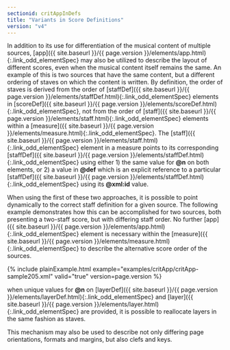 ```yaml
---
sectionid: critAppInDefs
title: "Variants in Score Definitions"
version: "v4"
---
```




In addition to its use for differentiation of the musical content of multiple sources,
[app]({{ site.baseurl }}/{{ page.version }}/elements/app.html){:.link_odd_elementSpec} may also be utilized to describe the layout of different scores, even
when the musical content itself remains the same. An example of this is two sources
that have
the same content, but a different ordering of staves on which the content is written.
By
definition, the order of staves is derived from the order of [staffDef]({{ site.baseurl }}/{{ page.version }}/elements/staffDef.html){:.link_odd_elementSpec}
elements in [scoreDef]({{ site.baseurl }}/{{ page.version }}/elements/scoreDef.html){:.link_odd_elementSpec}, not from the order of [staff]({{ site.baseurl }}/{{ page.version }}/elements/staff.html){:.link_odd_elementSpec}
elements within a [measure]({{ site.baseurl }}/{{ page.version }}/elements/measure.html){:.link_odd_elementSpec}. The [staff]({{ site.baseurl }}/{{ page.version }}/elements/staff.html){:.link_odd_elementSpec} element in a
measure points to its corresponding [staffDef]({{ site.baseurl }}/{{ page.version }}/elements/staffDef.html){:.link_odd_elementSpec} using either 1) the same
value for **@n** on both elements, or 2) a value in **@def** which is an explicit
reference to a particular [staffDef]({{ site.baseurl }}/{{ page.version }}/elements/staffDef.html){:.link_odd_elementSpec} using its **@xml:id**
value.



When using the first of these two approaches, it is possible to point dynamically
to the
correct staff definition for a given source. The following example demonstrates how
this can
be accomplished for two sources, both presenting a two-staff score, but with differing
staff
order. No further [app]({{ site.baseurl }}/{{ page.version }}/elements/app.html){:.link_odd_elementSpec} element is necessary within the [measure]({{ site.baseurl }}/{{ page.version }}/elements/measure.html){:.link_odd_elementSpec} to describe the alternative score order of the sources.

{% include plainExample.html example="examples/critApp/critApp-sample205.xml" valid="true" version=page.version %}


when unique values for **@n** on [layerDef]({{ site.baseurl }}/{{ page.version }}/elements/layerDef.html){:.link_odd_elementSpec} and [layer]({{ site.baseurl }}/{{ page.version }}/elements/layer.html){:.link_odd_elementSpec} are provided, it is possible to reallocate layers in the same fashion as
staves.




This mechanism may also be used to describe not only differing page orientations,
formats and
margins, but also clefs and keys.




